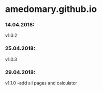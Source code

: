 # amedomary.github.io

### 14.04.2018:
v1.0.2

### 25.04.2018:
v1.0.3

### 29.04.2018:
v1.1.0 -add all pages and calculator
